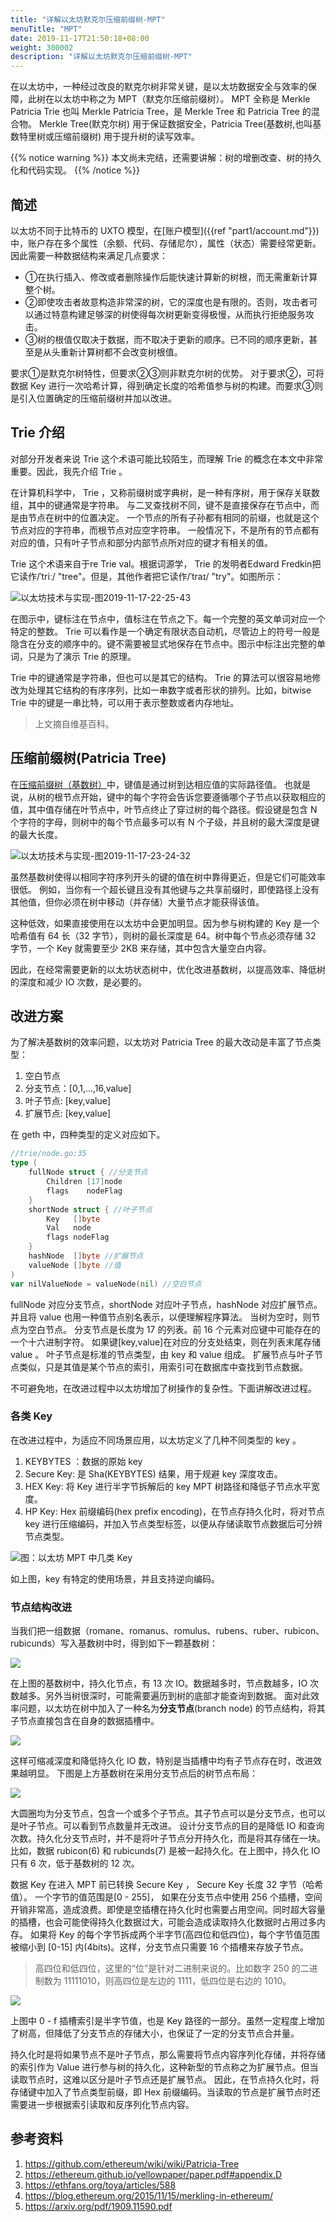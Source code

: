 ```yaml
---
title: "详解以太坊默克尔压缩前缀树-MPT"
menuTitle: "MPT"
date: 2019-11-17T21:50:18+08:00
weight: 300002
description: "详解以太坊默克尔压缩前缀树-MPT"
---
```


在以太坊中，一种经过改良的默克尔树非常关键，是以太坊数据安全与效率的保障，此树在以太坊中称之为 MPT（默克尔压缩前缀树）。
MPT 全称是 Merkle Patricia  Trie  也叫 Merkle Patricia Tree，是 Merkle Tree 和 Patricia Tree 的混合物。
Merkle Tree(默克尔树) 用于保证数据安全，Patricia Tree(基数树,也叫基数特里树或压缩前缀树) 用于提升树的读写效率。

{{% notice warning %}}
本文尚未完结，还需要讲解：树的增删改查、树的持久化和代码实现。
{{% /notice %}}

## 简述

以太坊不同于比特币的 UXTO 模型，在[账户模型]({{ref "part1/account.md"}})中，账户存在多个属性（余额、代码、存储尼尔），属性（状态）需要经常更新。因此需要一种数据结构来满足几点要求：

+ ①在执行插入、修改或者删除操作后能快速计算新的树根，而无需重新计算整个树。
+ ②即使攻击者故意构造非常深的树，它的深度也是有限的。否则，攻击者可以通过特意构建足够深的树使得每次树更新变得极慢，从而执行拒绝服务攻击。
+ ③树的根值仅取决于数据，而不取决于更新的顺序。已不同的顺序更新，甚至是从头重新计算树都不会改变树根值。

要求①是默克尔树特性，但要求②③则非默克尔树的优势。
对于要求②，可将数据 Key 进行一次哈希计算，得到确定长度的哈希值参与树的构建。而要求③则是引入位置确定的压缩前缀树并加以改进。


##  Trie  介绍

对部分开发者来说  Trie  这个术语可能比较陌生，而理解  Trie  的概念在本文中非常重要。因此，我先介绍  Trie  。

在计算机科学中， Trie ，又称前缀树或字典树，是一种有序树，用于保存关联数组，其中的键通常是字符串。
与二叉查找树不同，键不是直接保存在节点中，而是由节点在树中的位置决定。
一个节点的所有子孙都有相同的前缀，也就是这个节点对应的字符串，而根节点对应空字符串。
一般情况下，不是所有的节点都有对应的值，只有叶子节点和部分内部节点所对应的键才有相关的值。

Trie 这个术语来自于re Trie val。根据词源学， Trie 的发明者Edward Fredkin把它读作/ˈtriː/ "tree"。但是，其他作者把它读作/ˈtraɪ/ "try"。如图所示：

![以太坊技术与实现-图2019-11-17-22-25-43](https://learnblockchain.cn/static/以太坊技术与实现-图2019-11-17-22-25-43!de?width=300px)

在图示中，键标注在节点中，值标注在节点之下。每一个完整的英文单词对应一个特定的整数。 Trie 可以看作是一个确定有限状态自动机，尽管边上的符号一般是隐含在分支的顺序中的。键不需要被显式地保存在节点中。图示中标注出完整的单词，只是为了演示 Trie 的原理。

Trie 中的键通常是字符串，但也可以是其它的结构。 Trie 的算法可以很容易地修改为处理其它结构的有序序列，比如一串数字或者形状的排列。比如，bitwise  Trie 中的键是一串比特，可以用于表示整数或者内存地址。

> 上文摘自维基百科。

## 压缩前缀树(Patricia Tree)

在[压缩前缀树（基数树）](https://baike.baidu.com/item/基数树/22853708)中，键值是通过树到达相应值的实际路径值。
也就是说，从树的根节点开始，键中的每个字符会告诉您要遵循哪个子节点以获取相应的值，其中值存储在叶节点中，叶节点终止了穿过树的每个路径。假设键是包含 N 个字符的字母，则树中的每个节点最多可以有 N 个子级，并且树的最大深度是键的最大长度。

![以太坊技术与实现-图2019-11-17-23-24-32](https://learnblockchain.cn/static/以太坊技术与实现-图2019-11-17-23-24-32!de?width=300px)

虽然基数树使得以相同字符序列开头的键的值在树中靠得更近，但是它们可能效率很低。
例如，当你有一个超长键且没有其他键与之共享前缀时，即使路径上没有其他值，但你必须在树中移动（并存储）大量节点才能获得该值。

这种低效，如果直接使用在以太坊中会更加明显。因为参与树构建的 Key 是一个哈希值有 64 长（32 字节），则树的最长深度是 64。树中每个节点必须存储 32 字节，一个 Key 就需要至少 2KB 来存储，其中包含大量空白内容。

因此，在经常需要更新的以太坊状态树中，优化改进基数树，以提高效率、降低树的深度和减少 IO 次数，是必要的。

## 改进方案

为了解决基数树的效率问题，以太坊对 Patricia Tree 的最大改动是丰富了节点类型：


1. 空白节点
2. 分支节点：[0,1,...,16,value]
3. 叶子节点: [key,value]
4. 扩展节点: [key,value]

在 geth 中，四种类型的定义对应如下。

```go
//trie/node.go:35
type (
	fullNode struct { //分支节点
		Children [17]node
		flags    nodeFlag
	}
	shortNode struct { //叶子节点
		Key   []byte
		Val   node
		flags nodeFlag
	}
	hashNode  []byte //扩展节点
	valueNode []byte //值
)
var nilValueNode = valueNode(nil) //空白节点
```
fullNode 对应分支节点，shortNode 对应叶子节点，hashNode 对应扩展节点。并且将 value 也用一种值节点别名表示，以便理解程序算法。
当树为空时，则节点为空白节点。
分支节点是长度为 17 的列表。前 16 个元素对应键中可能存在的一个十六进制字符。
如果键[key,value]在对应的分支处结束，则在列表末尾存储 value 。
叶子节点是标准的节点类型，由 key 和 value 组成。
扩展节点与叶子节点类似，只是其值是某个节点的索引，用索引可在数据库中查找到节点数据。

不可避免地，在改进过程中以太坊增加了树操作的复杂性。下面讲解改进过程。

### 各类 Key

在改进过程中，为适应不同场景应用，以太坊定义了几种不同类型的 key 。

1. KEYBYTES ：数据的原始 key
2. Secure Key: 是 Sha(KEYBYTES) 结果，用于规避 key 深度攻击。
3. HEX Key: 将 Key 进行半字节拆解后的 key MPT 树路径和降低子节点水平宽度。
4. HP Key: Hex 前缀编码(hex prefix encoding)，在节点存持久化时，将对节点 key 进行压缩编码，并加入节点类型标签，以便从存储读取节点数据后可分辨节点类型。

![图：以太坊 MPT 中几类 Key](https://learnblockchain.cn/static/20191123215406.png!de?width=600px)

如上图，key 有特定的使用场景，并且支持逆向编码。

### 节点结构改进

当我们把一组数据（romane、romanus、romulus、rubens、ruber、rubicon、rubicunds）写入基数树中时，得到如下一颗基数树：

![](https://learnblockchain.cn/static/20191122001418.png!de?width=500px)

在上图的基数树中，持久化节点，有 13 次 IO。数据越多时，节点数越多，IO 次数越多。另外当树很深时，可能需要遍历到树的底部才能查询到数据。
面对此效率问题，以太坊在树中加入了一种名为**分支节点**(branch node) 的节点结构，将其子节点直接包含在自身的数据插槽中。

![](https://learnblockchain.cn/static/20191122235430.png!de)

这样可缩减深度和降低持久化 IO 数，特别是当插槽中均有子节点存在时，改进效果越明显。
下图是上方基数树在采用分支节点后的树节点布局：

![](https://learnblockchain.cn/static/20191122232439.png!de?width=400px&heigth=400px)

大圆圈均为分支节点，包含一个或多个子节点。其子节点可以是分支节点，也可以是叶子节点。可以看到节点数量并无改进。
设计分支节点的目的是降低 IO 和查询次数。持久化分支节点时，并不是将叶子节点分开持久化，而是将其存储在一块。
比如，数据 rubicon(6) 和 rubicunds(7) 是被一起持久化。在上图中，持久化 IO 只有 6 次，低于基数树的 12 次。

数据 Key 在进入 MPT 前已转换 Secure Key ， Secure Key 长度 32 字节（哈希值）。
一个字节的值范围是[0 - 255]， 如果在分支节点中使用 256 个插槽，空间开销非常高，造成浪费。即使是空插槽在持久化时也需要占用空间。同时超大容量的插槽，也会可能使得持久化数据过大，可能会造成读取持久化数据时占用过多内存。
如果将 Key 的每个字节拆成两个半字节(高四位和低四位)，每个字节值范围被缩小到 [0-15] 内(4bits)。这样，分支节点只需要 16 个插槽来存放子节点。

> 高四位和低四位，这里的“位”是针对二进制来说的。比如数字 250 的二进制数为 11111010，则高四位是左边的 1111，低四位是右边的 1010。

![](https://learnblockchain.cn/static/20191123004006.png!de?width=500px)

上图中 0 - f 插槽索引是半字节值，也是 Key 路径的一部分。虽然一定程度上增加了树高，但降低了分支节点的存储大小，也保证了一定的分支节点合并量。

持久化时是将如果节点不是叶子节点，那么需要将节点内容序列化存储，并将存储的索引作为 Value 进行参与树的持久化，这种新型的节点称之为扩展节点。但当读取节点时，这难以区分是叶子节点还是扩展节点。
因此，在节点持久化时，将存储键中加入了节点类型前缀，即 Hex 前缀编码。当读取的节点是扩展节点时还需要进一步根据索引读取和反序列化节点内容。

## 参考资料

1. https://github.com/ethereum/wiki/wiki/Patricia-Tree
2. https://ethereum.github.io/yellowpaper/paper.pdf#appendix.D
3. https://ethfans.org/toya/articles/588
4. https://blog.ethereum.org/2015/11/15/merkling-in-ethereum/
5. https://arxiv.org/pdf/1909.11590.pdf